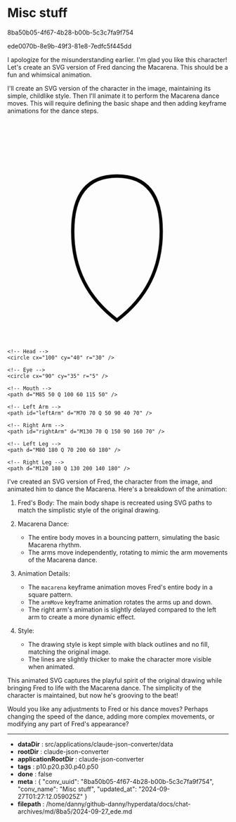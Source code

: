 # Misc stuff

8ba50b05-4f67-4b28-b00b-5c3c7fa9f754

ede0070b-8e9b-49f3-81e8-7edfc5f445dd

 I apologize for the misunderstanding earlier. I'm glad you like this character! Let's create an SVG version of Fred dancing the Macarena. This should be a fun and whimsical animation.

<antThinking>I'll create an SVG version of the character in the image, maintaining its simple, childlike style. Then I'll animate it to perform the Macarena dance moves. This will require defining the basic shape and then adding keyframe animations for the dance steps.</antThinking>

<antArtifact identifier="fred-macarena-dance" type="image/svg+xml" title="Fred Dancing the Macarena">
<svg xmlns="http://www.w3.org/2000/svg" viewBox="0 0 200 200">
  <style>
    @keyframes macarena {
      0%, 100% { transform: translate(0, 0); }
      25% { transform: translate(-10px, 0); }
      50% { transform: translate(0, -10px); }
      75% { transform: translate(10px, 0); }
    }
    @keyframes armMove {
      0%, 100% { transform: rotate(0deg); }
      25% { transform: rotate(-45deg); }
      50% { transform: rotate(0deg); }
      75% { transform: rotate(45deg); }
    }
    #fred { animation: macarena 2s infinite; }
    #leftArm { animation: armMove 2s infinite; transform-origin: top center; }
    #rightArm { animation: armMove 2s infinite 0.5s; transform-origin: top center; }
  </style>
  
  <g id="fred" stroke="black" stroke-width="3" fill="none">
    <!-- Body -->
    <path d="M100 50 Q 60 50 60 100 Q 60 150 100 180 Q 140 150 140 100 Q 140 50 100 50" />
    
    <!-- Head -->
    <circle cx="100" cy="40" r="30" />
    
    <!-- Eye -->
    <circle cx="90" cy="35" r="5" />
    
    <!-- Mouth -->
    <path d="M85 50 Q 100 60 115 50" />
    
    <!-- Left Arm -->
    <path id="leftArm" d="M70 70 Q 50 90 40 70" />
    
    <!-- Right Arm -->
    <path id="rightArm" d="M130 70 Q 150 90 160 70" />
    
    <!-- Left Leg -->
    <path d="M80 180 Q 70 200 60 180" />
    
    <!-- Right Leg -->
    <path d="M120 180 Q 130 200 140 180" />
  </g>
</svg>
</antArtifact>

I've created an SVG version of Fred, the character from the image, and animated him to dance the Macarena. Here's a breakdown of the animation:

1. Fred's Body: The main body shape is recreated using SVG paths to match the simplistic style of the original drawing.

2. Macarena Dance: 
   - The entire body moves in a bouncing pattern, simulating the basic Macarena rhythm.
   - The arms move independently, rotating to mimic the arm movements of the Macarena dance.

3. Animation Details:
   - The `macarena` keyframe animation moves Fred's entire body in a square pattern.
   - The `armMove` keyframe animation rotates the arms up and down.
   - The right arm's animation is slightly delayed compared to the left arm to create a more dynamic effect.

4. Style: 
   - The drawing style is kept simple with black outlines and no fill, matching the original image.
   - The lines are slightly thicker to make the character more visible when animated.

This animated SVG captures the playful spirit of the original drawing while bringing Fred to life with the Macarena dance. The simplicity of the character is maintained, but now he's grooving to the beat!

Would you like any adjustments to Fred or his dance moves? Perhaps changing the speed of the dance, adding more complex movements, or modifying any part of Fred's appearance?

---

* **dataDir** : src/applications/claude-json-converter/data
* **rootDir** : claude-json-converter
* **applicationRootDir** : claude-json-converter
* **tags** : p10.p20.p30.p40.p50
* **done** : false
* **meta** : {
  "conv_uuid": "8ba50b05-4f67-4b28-b00b-5c3c7fa9f754",
  "conv_name": "Misc stuff",
  "updated_at": "2024-09-27T01:27:12.059025Z"
}
* **filepath** : /home/danny/github-danny/hyperdata/docs/chat-archives/md/8ba5/2024-09-27_ede.md